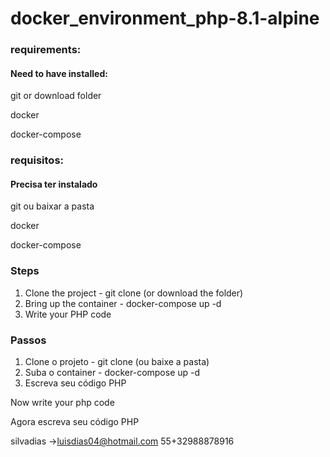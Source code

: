 # docker_environment_php-8.1-alpine

### requirements:

#### Need to have installed: 
git or download folder 

docker

docker-compose 

### requisitos: 

#### Precisa ter instalado 
git ou baixar a pasta 

docker 

docker-compose 

### Steps 

1) Clone the project - git clone (or download the folder)
2) Bring up the container - docker-compose up -d 
3) Write your PHP code 

### Passos 

1) Clone o projeto - git clone (ou baixe a pasta)
2) Suba o container - docker-compose up -d 
3) Escreva seu código PHP 

Now write your php code 

Agora escreva seu código PHP 

silvadias ->luisdias04@hotmail.com 55+32988878916